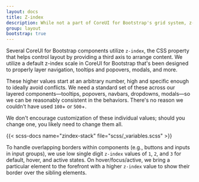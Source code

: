 ```yaml
---
layout: docs
title: Z-index
description: While not a part of CoreUI for Bootstrap's grid system, z-indexes play an important part in how our components overlay and interact with one another.
group: layout
bootstrap: true
---
```


Several CoreUI for Bootstrap components utilize `z-index`, the CSS property that helps control layout by providing a third axis to arrange content. We utilize a default z-index scale in CoreUI for Bootstrap that's been designed to properly layer navigation, tooltips and popovers, modals, and more.

These higher values start at an arbitrary number, high and specific enough to ideally avoid conflicts. We need a standard set of these across our layered components—tooltips, popovers, navbars, dropdowns, modals—so we can be reasonably consistent in the behaviors. There's no reason we couldn't have used `100`+ or `500`+.

We don't encourage customization of these individual values; should you change one, you likely need to change them all.

{{< scss-docs name="zindex-stack" file="scss/_variables.scss" >}}

To handle overlapping borders within components (e.g., buttons and inputs in input groups), we use low single digit `z-index` values of `1`, `2`, and `3` for default, hover, and active states. On hover/focus/active, we bring a particular element to the forefront with a higher `z-index` value to show their border over the sibling elements.
